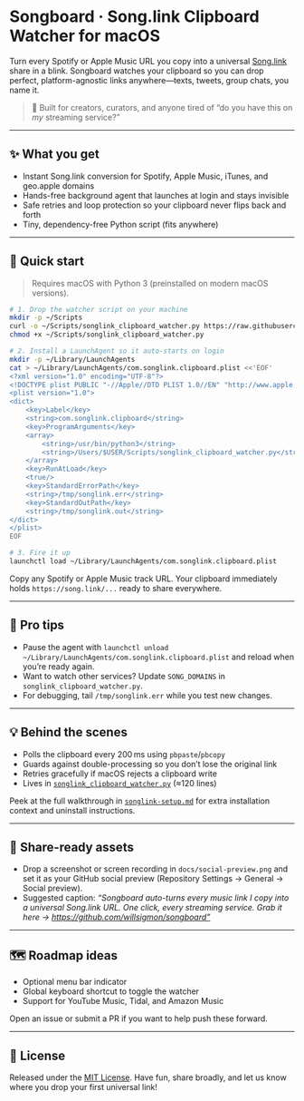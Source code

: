 # Songboard · Song.link Clipboard Watcher for macOS

Turn every Spotify or Apple Music URL you copy into a universal [Song.link](https://song.link) share in a blink. Songboard watches your clipboard so you can drop perfect, platform-agnostic links anywhere—texts, tweets, group chats, you name it.

> 🎉 Built for creators, curators, and anyone tired of “do you have this on *my* streaming service?”

---

## ✨ What you get
- Instant Song.link conversion for Spotify, Apple Music, iTunes, and geo.apple domains
- Hands-free background agent that launches at login and stays invisible
- Safe retries and loop protection so your clipboard never flips back and forth
- Tiny, dependency-free Python script (fits anywhere)

---

## 🚀 Quick start

> Requires macOS with Python 3 (preinstalled on modern macOS versions).

```bash
# 1. Drop the watcher script on your machine
mkdir -p ~/Scripts
curl -o ~/Scripts/songlink_clipboard_watcher.py https://raw.githubusercontent.com/willsigmon/songboard/main/songlink_clipboard_watcher.py
chmod +x ~/Scripts/songlink_clipboard_watcher.py

# 2. Install a LaunchAgent so it auto-starts on login
mkdir -p ~/Library/LaunchAgents
cat > ~/Library/LaunchAgents/com.songlink.clipboard.plist <<'EOF'
<?xml version="1.0" encoding="UTF-8"?>
<!DOCTYPE plist PUBLIC "-//Apple//DTD PLIST 1.0//EN" "http://www.apple.com/DTDs/PropertyList-1.0.dtd">
<plist version="1.0">
<dict>
    <key>Label</key>
    <string>com.songlink.clipboard</string>
    <key>ProgramArguments</key>
    <array>
        <string>/usr/bin/python3</string>
        <string>/Users/$USER/Scripts/songlink_clipboard_watcher.py</string>
    </array>
    <key>RunAtLoad</key>
    <true/>
    <key>StandardErrorPath</key>
    <string>/tmp/songlink.err</string>
    <key>StandardOutPath</key>
    <string>/tmp/songlink.out</string>
</dict>
</plist>
EOF

# 3. Fire it up
launchctl load ~/Library/LaunchAgents/com.songlink.clipboard.plist
```

Copy any Spotify or Apple Music track URL. Your clipboard immediately holds `https://song.link/...` ready to share everywhere.

---

## 🧠 Pro tips
- Pause the agent with `launchctl unload ~/Library/LaunchAgents/com.songlink.clipboard.plist` and reload when you’re ready again.
- Want to watch other services? Update `SONG_DOMAINS` in `songlink_clipboard_watcher.py`.
- For debugging, tail `/tmp/songlink.err` while you test new changes.

---

## 💡 Behind the scenes
- Polls the clipboard every 200 ms using `pbpaste`/`pbcopy`
- Guards against double-processing so you don’t lose the original link
- Retries gracefully if macOS rejects a clipboard write
- Lives in [`songlink_clipboard_watcher.py`](songlink_clipboard_watcher.py) (≈120 lines)

Peek at the full walkthrough in [`songlink-setup.md`](songlink-setup.md) for extra installation context and uninstall instructions.

---

## 📸 Share-ready assets
- Drop a screenshot or screen recording in `docs/social-preview.png` and set it as your GitHub social preview (Repository Settings → General → Social preview).
- Suggested caption: *“Songboard auto-turns every music link I copy into a universal Song.link URL. One click, every streaming service. Grab it here → https://github.com/willsigmon/songboard”*

---

## 🗺️ Roadmap ideas
- Optional menu bar indicator
- Global keyboard shortcut to toggle the watcher
- Support for YouTube Music, Tidal, and Amazon Music

Open an issue or submit a PR if you want to help push these forward.

---

## 📝 License

Released under the [MIT License](LICENSE). Have fun, share broadly, and let us know where you drop your first universal link!
